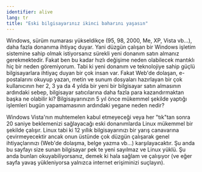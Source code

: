 ```yaml
---
identifier: alive
lang: tr
title: "Eski bilgisayarınız ikinci baharını yaşasın"
---
```


Windows, sürüm numarası yükseldikçe (95, 98, 2000, Me, XP, Vista vb...), 
daha fazla donanıma ihtiyaç duyar. Yani düzgün çalışan bir Windows işletim 
sistemine sahip olmak istiyorsanız sürekli yeni donanım satın almanız 
gerekmektedir. Fakat ben bu kadar hızlı değişime neden olabilecek 
mantıklı hiç bir neden göremiyorum. Tabi ki yeni donanım ve teknolojiye
sahip güçlü bilgisayarlara ihtiyaç duyan bir çok insan var. Fakat Web'de dolaşan,
e-postalarını okuyup yazan, metin ve sunum dosyaları hazırlayan bir çok
kullanıcının her 2, 3 ya da 4 yılda bir yeni bir bilgisayar satın almasının 
ardındaki sebep, bilgisayar satıcılarına daha fazla para kazandırmaktan başka 
ne olabilir ki? Bilgisayarınızın 5 yıl önce mükemmel şekilde yaptığı işlemleri
bugün yapamamasının ardındaki yegane neden nedir?

Windows Vista'nın muhtemelen kabul etmeyeceği veya her "tık"tan sonra 
20 saniye beklemenizi sağlayacağı eski donanımlarda Linux mükemmel bir 
şekilde çalışır. Linux tabi ki 12 yıllık bilgisayarınızı bir yarış canavarına 
çevirmeyecektir ancak onun üstünde çok düzgün çalışarak genel ihtiyaçlarınızı 
(Web'de dolaşma, belge yazma vb...) karşılayacaktır. Şu anda bu sayfayı size 
sunan bilgisayar pek te yeni sayılmaz ve Linux yüklü. Şu anda bunları 
okuyabiliyorsanız, demek ki hala sağlam ve çalışıyor (ve eğer sayfa yavaş 
yükleniyorsa yalnızca internet erişiminizi suçlayın).




